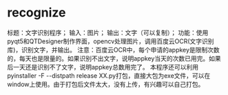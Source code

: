 # recognize
标题：文字识别程序；
输入：图片；
输出：文字（可以复制）；
功能：使用pyqt5和QTDesigner制作界面，opencv处理图片，调用百度云OCR(文字识别库)，识别文字，并输出。
注意：百度云OCR中，每个申请的appkey是限制次数的，每天也是限量的。如果识别不出文字，说明appkey当天的次数已用完。如果后一天还是识别不了文字，说明appkey总数用完了。
本程序还可以利用pyinstaller -F --distpath release XX.py打包，直接大包为exe文件，可以在window上使用。由于打包后文件太大，没有上传，有兴趣可以自己打包。
